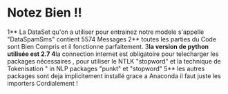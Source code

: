 
# Notez Bien !!

1** La DataSet qu'on a utiliser pour entrainez notre modele s'appelle "DataSpamSms" contient 5574  Messages 
2** toutes les parties du Code sont Bien Compris et il fonctionne parfaitement.
3**la version de python utilisée est 2.7
4**la connection internet est obligatoire pour telecharger les packages nécessaires , pour utiliser le NTLK  "stopword"  et la technique de Tokenisation  " in NLP
 packages "punkt" et "stopword"
5** les autres packages sont deja implicitement installé grace a Anaconda il faut  juste les importers
 Cordialement !


